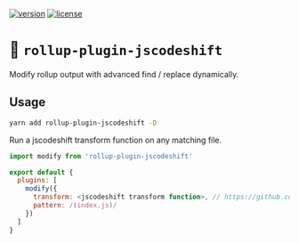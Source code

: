 [![version](https://img.shields.io/npm/v/rollup-plugin-jscodeshift.svg)]()  [![license](https://img.shields.io/github/license/peteyycz/rollup-plugin-jscodeshift.svg)]()

# 🔎 `rollup-plugin-jscodeshift`

Modify rollup output with advanced find / replace dynamically.

## Usage

```bash
yarn add rollup-plugin-jscodeshift -D
```

Run a jscodeshift transform function on any matching file.

```js
import modify from 'rollup-plugin-jscodeshift'

export default {
  plugins: [
    modify({
      transform: <jscodeshift transform function>, // https://github.com/facebook/jscodeshift#transform-module
      pattern: /(index.js)/
    })
  ]
}
```

